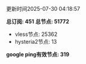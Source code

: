 更新时间2025-07-30 04:18:57

**总订阅: 451**
**总节点: 51772**
- vless节点: 25362
- hysteria2节点: 13

**google ping有效节点: 319**
